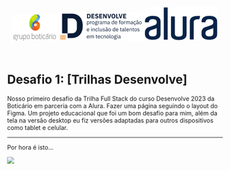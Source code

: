 <p align="center">
    <img src="/Trilhas - Desenvolve 2023/assets/logo-grupo-boticario.png">
    <img src="/Trilhas - Desenvolve 2023/assets/logo-desenvolve-detalhata.jpg">
    <img src="/Trilhas - Desenvolve 2023/assets/alura.svg">
</p>

<br>

# Desafio 1: [Trilhas Desenvolve]

Nosso primeiro desafio da Trilha Full Stack do curso Desenvolve 2023 da Boticário em parceria com a Alura. Fazer uma página seguindo o layout do Figma.
Um projeto educacional que foi um bom desafio para mim, além da tela na versão desktop eu fiz versões adaptadas para outros dispositivos como tablet e celular.

---

Por hora é isto...

<img src="https://tenor.com/pt-BR/view/the-office-john-krasinski-jim-halpert-im-done-no-gif-5387068">